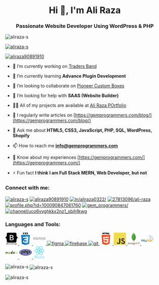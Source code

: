 <h1 align="center">Hi 👋, I'm Ali Raza</h1>
<h3 align="center">Passionate Website Developer Using WordPress & PHP</h3>

<p align="left"> <img src="https://komarev.com/ghpvc/?username=aliraza-s&label=Profile%20views&color=0e75b6&style=flat" alt="aliraza-s" /> </p>

<p align="left"> <a href="https://github.com/ryo-ma/github-profile-trophy"><img src="https://github-profile-trophy.vercel.app/?username=aliraza-s" alt="aliraza-s" /></a> </p>

<p align="left"> <a href="https://twitter.com/aliraza90891910" target="blank"><img src="https://img.shields.io/twitter/follow/aliraza90891910?logo=twitter&style=for-the-badge" alt="aliraza90891910" /></a> </p>

- 🔭 I’m currently working on [Traders Band](https://tradersband.com/)

- 🌱 I’m currently learning **Advance Plugin Development**

- 👯 I’m looking to collaborate on [Pioneer Custom Boxes](https://www.pioneercustomboxes.com/)

- 🤝 I’m looking for help with **SAAS (Website Builder)**

- 👨‍💻 All of my projects are available at [Ali Raza POrtfolio](https://alirazafreelancer.com/)

- 📝 I regularly write articles on [https://gemprogrammers.com/blog/](https://gemprogrammers.com/blog/)

- 💬 Ask me about **HTML5, CSS3, JavaScript, PHP, SQL, WordPress, Shopify**

- 📫 How to reach me **info@gemprogrammers.com**

- 📄 Know about my experiences [https://gemprogrammers.com/](https://gemprogrammers.com/)

- ⚡ Fun fact **I think I am Full Stack MERN, Web Developer, but not**

<h3 align="left">Connect with me:</h3>
<p align="left">
<a href="https://codepen.io/aliraza-s" target="blank"><img align="center" src="https://raw.githubusercontent.com/rahuldkjain/github-profile-readme-generator/master/src/images/icons/Social/codepen.svg" alt="aliraza-s" height="30" width="40" /></a>
<a href="https://twitter.com/aliraza90891910" target="blank"><img align="center" src="https://raw.githubusercontent.com/rahuldkjain/github-profile-readme-generator/master/src/images/icons/Social/twitter.svg" alt="aliraza90891910" height="30" width="40" /></a>
<a href="https://linkedin.com/in/in/aliraza0322/" target="blank"><img align="center" src="https://raw.githubusercontent.com/rahuldkjain/github-profile-readme-generator/master/src/images/icons/Social/linked-in-alt.svg" alt="in/aliraza0322/" height="30" width="40" /></a>
<a href="https://stackoverflow.com/users/27813096/ali-raza" target="blank"><img align="center" src="https://raw.githubusercontent.com/rahuldkjain/github-profile-readme-generator/master/src/images/icons/Social/stack-overflow.svg" alt="27813096/ali-raza" height="30" width="40" /></a>
<a href="https://fb.com/profile.php?id=100090847061760" target="blank"><img align="center" src="https://raw.githubusercontent.com/rahuldkjain/github-profile-readme-generator/master/src/images/icons/Social/facebook.svg" alt="profile.php?id=100090847061760" height="30" width="40" /></a>
<a href="https://instagram.com/gem_programmers/" target="blank"><img align="center" src="https://raw.githubusercontent.com/rahuldkjain/github-profile-readme-generator/master/src/images/icons/Social/instagram.svg" alt="gem_programmers/" height="30" width="40" /></a>
<a href="https://www.youtube.com/c/channel/uco6vyghkkx2nz1_sbih1kwg" target="blank"><img align="center" src="https://raw.githubusercontent.com/rahuldkjain/github-profile-readme-generator/master/src/images/icons/Social/youtube.svg" alt="channel/uco6vyghkkx2nz1_sbih1kwg" height="30" width="40" /></a>
</p>

<h3 align="left">Languages and Tools:</h3>
<p align="left"> <a href="https://getbootstrap.com" target="_blank" rel="noreferrer"> <img src="https://raw.githubusercontent.com/devicons/devicon/master/icons/bootstrap/bootstrap-plain-wordmark.svg" alt="bootstrap" width="40" height="40"/> </a> <a href="https://www.w3schools.com/css/" target="_blank" rel="noreferrer"> <img src="https://raw.githubusercontent.com/devicons/devicon/master/icons/css3/css3-original-wordmark.svg" alt="css3" width="40" height="40"/> </a> <a href="https://expressjs.com" target="_blank" rel="noreferrer"> <img src="https://raw.githubusercontent.com/devicons/devicon/master/icons/express/express-original-wordmark.svg" alt="express" width="40" height="40"/> </a> <a href="https://www.figma.com/" target="_blank" rel="noreferrer"> <img src="https://www.vectorlogo.zone/logos/figma/figma-icon.svg" alt="figma" width="40" height="40"/> </a> <a href="https://firebase.google.com/" target="_blank" rel="noreferrer"> <img src="https://www.vectorlogo.zone/logos/firebase/firebase-icon.svg" alt="firebase" width="40" height="40"/> </a> <a href="https://git-scm.com/" target="_blank" rel="noreferrer"> <img src="https://www.vectorlogo.zone/logos/git-scm/git-scm-icon.svg" alt="git" width="40" height="40"/> </a> <a href="https://www.w3.org/html/" target="_blank" rel="noreferrer"> <img src="https://raw.githubusercontent.com/devicons/devicon/master/icons/html5/html5-original-wordmark.svg" alt="html5" width="40" height="40"/> </a> <a href="https://developer.mozilla.org/en-US/docs/Web/JavaScript" target="_blank" rel="noreferrer"> <img src="https://raw.githubusercontent.com/devicons/devicon/master/icons/javascript/javascript-original.svg" alt="javascript" width="40" height="40"/> </a> <a href="https://www.mongodb.com/" target="_blank" rel="noreferrer"> <img src="https://raw.githubusercontent.com/devicons/devicon/master/icons/mongodb/mongodb-original-wordmark.svg" alt="mongodb" width="40" height="40"/> </a> <a href="https://www.mysql.com/" target="_blank" rel="noreferrer"> <img src="https://raw.githubusercontent.com/devicons/devicon/master/icons/mysql/mysql-original-wordmark.svg" alt="mysql" width="40" height="40"/> </a> <a href="https://nodejs.org" target="_blank" rel="noreferrer"> <img src="https://raw.githubusercontent.com/devicons/devicon/master/icons/nodejs/nodejs-original-wordmark.svg" alt="nodejs" width="40" height="40"/> </a> <a href="https://www.php.net" target="_blank" rel="noreferrer"> <img src="https://raw.githubusercontent.com/devicons/devicon/master/icons/php/php-original.svg" alt="php" width="40" height="40"/> </a> <a href="https://reactjs.org/" target="_blank" rel="noreferrer"> <img src="https://raw.githubusercontent.com/devicons/devicon/master/icons/react/react-original-wordmark.svg" alt="react" width="40" height="40"/> </a> </p>

<p><img align="left" src="https://github-readme-stats.vercel.app/api/top-langs?username=aliraza-s&show_icons=true&locale=en&layout=compact" alt="aliraza-s" /></p>

<p>&nbsp;<img align="center" src="https://github-readme-stats.vercel.app/api?username=aliraza-s&show_icons=true&locale=en" alt="aliraza-s" /></p>

<p><img align="center" src="https://github-readme-streak-stats.herokuapp.com/?user=aliraza-s&" alt="aliraza-s" /></p>
